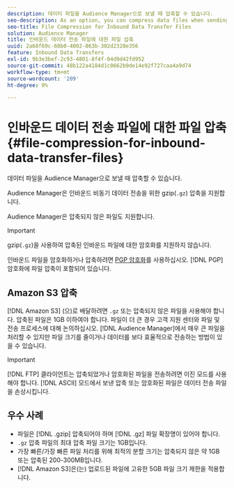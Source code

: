 ```yaml
---
description: 데이터 파일을 Audience Manager으로 보낼 때 압축할 수 있습니다.
seo-description: As an option, you can compress data files when sending them to Audience Manager.
seo-title: File Compression for Inbound Data Transfer Files
solution: Audience Manager
title: 인바운드 데이터 전송 파일에 대한 파일 압축
uuid: 2a68f69c-60b0-4002-863b-302d2320e356
feature: Inbound Data Transfers
exl-id: 9b3e3bef-2c93-4801-8f4f-04d9d42fd952
source-git-commit: 48b122a4184d1c0662b9de14e92f727caa4a9d74
workflow-type: tm+mt
source-wordcount: '209'
ht-degree: 0%

---
```


# 인바운드 데이터 전송 파일에 대한 파일 압축{#file-compression-for-inbound-data-transfer-files}

데이터 파일을 Audience Manager으로 보낼 때 압축할 수 있습니다.

<!-- inbound-file-compression.xml -->

Audience Manager은 인바운드 비동기 데이터 전송을 위한 gzip(`.gz`) 압축을 지원합니다.

Audience Manager은 압축되지 않은 파일도 지원합니다.

>[!IMPORTANT]
>
>gzip(`.gz`)을 사용하여 압축된 인바운드 파일에 대한 암호화를 지원하지 않습니다.
>
>인바운드 파일을 암호화하거나 압축하려면 [PGP 암호화](../../../integration/sending-audience-data/batch-data-transfer-explained/inbound-file-encryption.md)를 사용하십시오. [!DNL PGP] 암호화에 파일 압축이 포함되어 있습니다.

## Amazon S3 압축

[!DNL Amazon S3] (으)로 배달하려면 `.gz` 또는 압축되지 않은 파일을 사용해야 합니다. 압축된 파일은 1GB 이하여야 합니다. 파일이 더 큰 경우 고객 지원 센터와 파일 및 전송 프로세스에 대해 논의하십시오. [!DNL Audience Manager]에서 매우 큰 파일을 처리할 수 있지만 파일 크기를 줄이거나 데이터를 보다 효율적으로 전송하는 방법이 있을 수 있습니다.

>[!IMPORTANT]
>
>[!DNL FTP] 클라이언트는 압축되었거나 암호화된 파일을 전송하려면 이진 모드를 사용해야 합니다. [!DNL ASCII] 모드에서 보낸 압축 또는 암호화된 파일은 데이터 전송 파일을 손상시킵니다.

## 우수 사례

* 파일은 [!DNL .gzip] 압축되어야 하며 [!DNL .gz] 파일 확장명이 있어야 합니다.
* `.gz` 압축 파일의 최대 압축 파일 크기는 1GB입니다.
* 가장 빠른/가장 빠른 파일 처리를 위해 최적의 분할 크기는 압축되지 않은 약 1GB 또는 압축된 200-300MB입니다.
* [!DNL Amazon S3]은(는) 업로드된 파일에 고유한 5GB 파일 크기 제한을 적용합니다.
